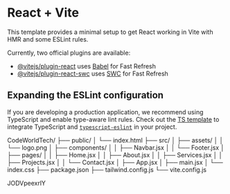 # React + Vite

This template provides a minimal setup to get React working in Vite with HMR and some ESLint rules.

Currently, two official plugins are available:

- [@vitejs/plugin-react](https://github.com/vitejs/vite-plugin-react/blob/main/packages/plugin-react/README.md) uses [Babel](https://babeljs.io/) for Fast Refresh
- [@vitejs/plugin-react-swc](https://github.com/vitejs/vite-plugin-react-swc) uses [SWC](https://swc.rs/) for Fast Refresh

## Expanding the ESLint configuration

If you are developing a production application, we recommend using TypeScript and enable type-aware lint rules. Check out the [TS template](https://github.com/vitejs/vite/tree/main/packages/create-vite/template-react-ts) to integrate TypeScript and [`typescript-eslint`](https://typescript-eslint.io) in your project.



CodeWorldTech/
├── public/
│   └── index.html
├── src/
│   ├── assets/
│   │   └── logo.png
│   ├── components/
│   │   ├── Navbar.jsx
│   │   └── Footer.jsx
│   ├── pages/
│   │   ├── Home.jsx
│   │   ├── About.jsx
│   │   ├── Services.jsx
│   │   ├── Projects.jsx
│   │   └── Contact.jsx
│   ├── App.jsx
│   ├── main.jsx
│   └── index.css
├── package.json
├── tailwind.config.js
└── vite.config.js

JODVpeexrlY